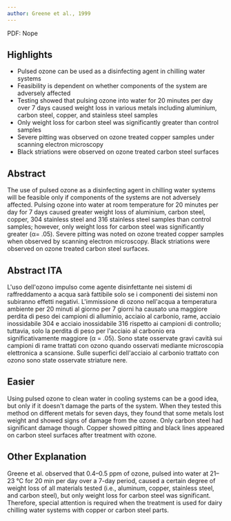 ```yaml
---
author: Greene et al., 1999
---
```


PDF: Nope

## Highlights

- Pulsed ozone can be used as a disinfecting agent in chilling water systems
- Feasibility is dependent on whether components of the system are adversely affected
- Testing showed that pulsing ozone into water for 20 minutes per day over 7 days caused weight loss in various metals including aluminium, carbon steel, copper, and stainless steel samples
- Only weight loss for carbon steel was significantly greater than control samples
- Severe pitting was observed on ozone treated copper samples under scanning electron microscopy 
- Black striations were observed on ozone treated carbon steel surfaces

## Abstract

The use of pulsed ozone as a disinfecting agent in chilling water systems will be feasible only if components of the systems are not adversely affected. Pulsing ozone into water at room temperature for 20 minutes per day for 7 days caused greater weight loss of aluminium, carbon steel, copper, 304 stainless steel and 316 stainless steel samples than control samples; however, only weight loss for carbon steel was significantly greater (α= .05). Severe pitting was noted on ozone treated copper samples when observed by scanning electron microscopy. Black striations were observed on ozone treated carbon steel surfaces.

## Abstract ITA

L'uso dell'ozono impulso come agente disinfettante nei sistemi di raffreddamento a acqua sarà fattibile solo se i componenti dei sistemi non subiranno effetti negativi. L'immissione di ozono nell'acqua a temperatura ambiente per 20 minuti al giorno per 7 giorni ha causato una maggiore perdita di peso dei campioni di alluminio, acciaio al carbonio, rame, acciaio inossidabile 304 e acciaio inossidabile 316 rispetto ai campioni di controllo; tuttavia, solo la perdita di peso per l'acciaio al carbonio era significativamente maggiore (α = .05). Sono state osservate gravi cavità sui campioni di rame trattati con ozono quando osservati mediante microscopia elettronica a scansione. Sulle superfici dell'acciaio al carbonio trattato con ozono sono state osservate striature nere.

## Easier

Using pulsed ozone to clean water in cooling systems can be a good idea, but only if it doesn't damage the parts of the system. When they tested this method on different metals for seven days, they found that some metals lost weight and showed signs of damage from the ozone. Only carbon steel had significant damage though. Copper showed pitting and black lines appeared on carbon steel surfaces after treatment with ozone.

## Other Explanation

Greene et al. observed that 0.4–0.5 ppm of ozone, pulsed into water at 21–23 °C for
20 min per day over a 7-day period, caused a certain degree of weight loss of all materials
tested (i.e., aluminum, copper, stainless steel, and carbon steel), but only weight loss for
carbon steel was significant. Therefore, special attention is required when the treatment is
used for dairy chilling water systems with copper or carbon steel parts.
